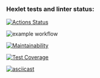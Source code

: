 ### Hexlet tests and linter status:
[![Actions Status](https://github.com/SovaPolosataya/java-project-71/actions/workflows/hexlet-check.yml/badge.svg)](https://github.com/SovaPolosataya/java-project-71/actions)

![example workflow](https://github.com/SovaPolosataya/java-project-71/.github/workflows/gradle.yml/badge.svg)

[![Maintainability](https://api.codeclimate.com/v1/badges/3d42523573d6bab28166/maintainability)](https://codeclimate.com/github/SovaPolosataya/java-project-71/maintainability)

[![Test Coverage](https://api.codeclimate.com/v1/badges/3d42523573d6bab28166/test_coverage)](https://codeclimate.com/github/SovaPolosataya/java-project-71/test_coverage)

[![asciicast](https://asciinema.org/a/BdKZTgaJ9KQEmfkz8OREK1o6J.svg)](https://asciinema.org/a/BdKZTgaJ9KQEmfkz8OREK1o6J)

